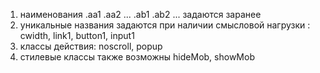 1. наименования .aa1 .aa2 ... .ab1 .ab2 ... задаются заранее
2. уникальные названия задаются при наличии смысловой нагрузки : cwidth, link1, button1, input1
3. классы действия: noscroll, popup
4. стилевые классы также возможны hideMob, showMob